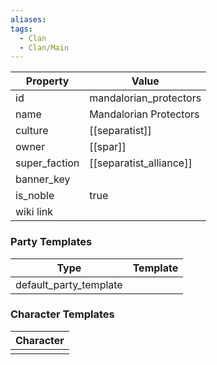 ```yaml
---
aliases: 
tags:
  - Clan
  - Clan/Main
---
```


| Property      | Value                   |
| ------------- | ----------------------- |
| id            | mandalorian_protectors  |
| name          | Mandalorian Protectors  |
| culture       | [[separatist]]          |
| owner         | [[spar]]                |
| super_faction | [[separatist_alliance]] |
| banner_key    |                         |
| is_noble      | true                    |
| wiki link     |                         |

### Party Templates
| Type                   | Template |
| ---------------------- | -------- |
| default_party_template |          |

### Character Templates
| Character |
| :-------: |
|           |